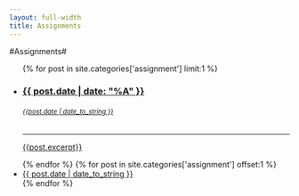 ```yaml
---
layout: full-width
title: Assignments
---
```

#Assignments#

<ul class="small-block-grid-1 medium-block-grid-1 large-block-grid-1">
    {% for post in site.categories['assignment'] limit:1 %}
  <li><a href="{{site.baseurl}}{{ post.url }}">
    <div class="panel callout">
        <h3>{{ post.date | date: "%A" }}</h3>
        <h6><small>{{post.date | date_to_string }}</small></h6>
        <hr>
        <p>{{post.excerpt}}</p>
    </div></a></li>
    {% endfor %}
    {% for post in site.categories['assignment'] offset:1 %}
  <li><div class="panel"><a href="{{site.baseurl}}{{ post.url }}">{{ post.date | date_to_string }}</a></div></li>
    {% endfor %}
</ul>